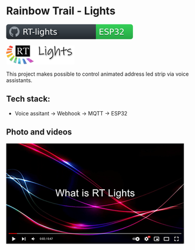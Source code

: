 # Rainbow Trail - Lights
![](/docs/badge_rtl.svg)

![](/docs/logosmall.png)


This project makes possible to control animated address led strip via voice assistants.

## Tech stack:
- Voice assitant -> Webhook -> MQTT -> ESP32


## Photo and videos

[![Watch the video](/docs/rt-lights_github_prev.PNG)](https://youtu.be/5XOH2PYeXF0)
